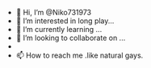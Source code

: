 - 👋 Hi, I’m @Niko731973
- 👀 I’m interested in long play...
- 🌱 I’m currently learning ...
- 💞️ I’m looking to collaborate on ...
- 
- 📫 How to reach me .like natural gays.

<!---
Niko731973/Niko731973 is a ✨ special ✨ repository because its `README.md` (this file)https://github.com/Niko731973/SexDate.git appears on your GitHub profile.
You can click the Preview link to take a look at your changes.
--->
